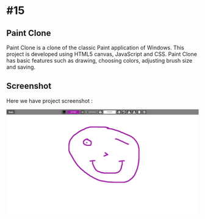 # #15

## Paint Clone
Paint Clone is a clone of the classic Paint application of Windows. This project is developed using HTML5 canvas, JavaScript and CSS. Paint Clone has basic features such as drawing, choosing colors, adjusting brush size and saving.

## Screenshot
Here we have project screenshot :

![screenshot](screenshot.jpeg)
